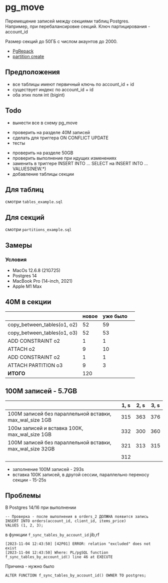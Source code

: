 # pg_move

Перемещение записей между секциями таблиц Postgres.  
Например, при перебалансировке секций.
Ключ партицирования - account_id

Размер секций до 50ГБ с числом акаунтов до 2000.

- [PgRepack](https://github.com/reorg/pg_repack/blob/master/lib/pg_repack.sql.in)
- [partition create](https://supabase.com/blog/postgres-dynamic-table-partitioning)

## Предположения

- все таблицы имеют первичный ключь по account_id + id
- существует индекс по account_id + id
- оба этих поля int (bigint)

## Todo

- вынести все в схему pg_move

+ проверить на разделе 40M записей
+ сделать для триггера ON CONFLICT UPDATE
+ тесты

- проверить на разделе 50GB
- проверить выполнение при идущих изменениях
- заменить в триггере INSERT INTO ... SELECT на INSERT INTO ... VALUES(NEW.*)
- добавление таблицы секции

## Для таблиц

смотри `tables_example.sql`

## Для секций

смотри `partitions_example.sql`

## Замеры

### Условия

- MacOs 12.6.8 (21G725)
- Postgres 14
- MacBook Pro (14-inch, 2021)
- Apple M1 Max

## 40М в секции

|                             | новое | уже было |     |
|-----------------------------|-------|----------|-----|
| copy_between_tables(o1, o2) | 52    | 59       |     |
| copy_between_tables(o1, o3) | 52    | 53       |     |
| ADD CONSTRAINT o2           | 1     | 1        |     |
| ATTACH o2                   | 9     | 10       |     |  
| ADD CONSTRAINT o2           | 1     | 1        |     |
| ATTACH PARTITION o3         | 9     | 3        |     |
| **ИТОГО**                   | 120   |          |     |

## 100M записей - 5.7GB

|                                                          | 1, s | 2, s | 3, s |
|----------------------------------------------------------|------|------|------|
| 100M записей без параллельной вставки, max_wal_size 1GB  | 315  | 363  | 376  |
| 100м записей и вставка 100К, max_wal_size 1GB            | 332  | 300  | 360  |
| 100M записей без параллельной вставки, max_wal_size 32GB | 321  | 313  | 315  |
|                                                          | 312  |      |      |

- заполнение 100M записей - 293s
- вставка 100К записей, в другой сессии, параллельно переносу секции - 15-25s

## Проблемы

В Postgres 14/16 при выполнении

```postgresql
-- Проверка - после выполнения в orders_2 ДОЛЖНА появится запись 
INSERT INTO orders(account_id, client_id, items_price)
VALUES (1, 2, 3);
```

в функции `f_sync_tables_by_account_id` jib,rf

```log
[2023-11-04 12:43:50] [42P01] ERROR: relation "excluded" does not exist
[2023-11-04 12:43:50] Where: PL/pgSQL function f_sync_tables_by_account_id() line 46 at EXECUTE
```

Причина - нужно было

```postgresql
ALTER FUNCTION f_sync_tables_by_account_id() OWNER TO postgres;
```
